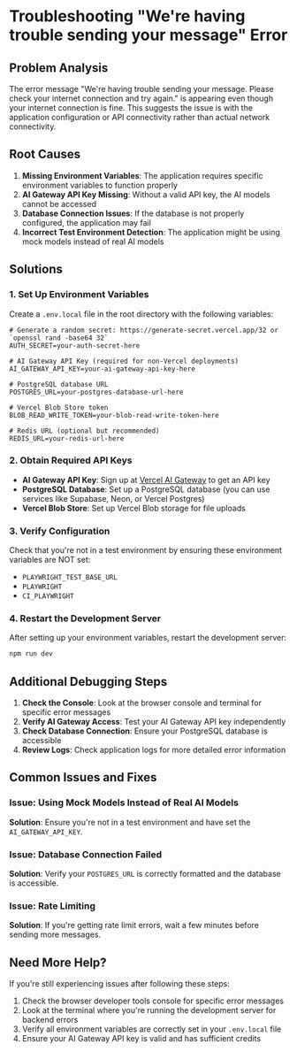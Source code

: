 # Troubleshooting "We're having trouble sending your message" Error

## Problem Analysis

The error message "We're having trouble sending your message. Please check your internet connection and try again." is appearing even though your internet connection is fine. This suggests the issue is with the application configuration or API connectivity rather than actual network connectivity.

## Root Causes

1. **Missing Environment Variables**: The application requires specific environment variables to function properly
2. **AI Gateway API Key Missing**: Without a valid API key, the AI models cannot be accessed
3. **Database Connection Issues**: If the database is not properly configured, the application may fail
4. **Incorrect Test Environment Detection**: The application might be using mock models instead of real AI models

## Solutions

### 1. Set Up Environment Variables

Create a `.env.local` file in the root directory with the following variables:

```
# Generate a random secret: https://generate-secret.vercel.app/32 or `openssl rand -base64 32`
AUTH_SECRET=your-auth-secret-here

# AI Gateway API Key (required for non-Vercel deployments)
AI_GATEWAY_API_KEY=your-ai-gateway-api-key-here

# PostgreSQL database URL
POSTGRES_URL=your-postgres-database-url-here

# Vercel Blob Store token
BLOB_READ_WRITE_TOKEN=your-blob-read-write-token-here

# Redis URL (optional but recommended)
REDIS_URL=your-redis-url-here
```

### 2. Obtain Required API Keys

- **AI Gateway API Key**: Sign up at [Vercel AI Gateway](https://vercel.com/docs/ai-gateway) to get an API key
- **PostgreSQL Database**: Set up a PostgreSQL database (you can use services like Supabase, Neon, or Vercel Postgres)
- **Vercel Blob Store**: Set up Vercel Blob storage for file uploads

### 3. Verify Configuration

Check that you're not in a test environment by ensuring these environment variables are NOT set:
- `PLAYWRIGHT_TEST_BASE_URL`
- `PLAYWRIGHT`
- `CI_PLAYWRIGHT`

### 4. Restart the Development Server

After setting up your environment variables, restart the development server:

```bash
npm run dev
```

## Additional Debugging Steps

1. **Check the Console**: Look at the browser console and terminal for specific error messages
2. **Verify AI Gateway Access**: Test your AI Gateway API key independently
3. **Check Database Connection**: Ensure your PostgreSQL database is accessible
4. **Review Logs**: Check application logs for more detailed error information

## Common Issues and Fixes

### Issue: Using Mock Models Instead of Real AI Models
**Solution**: Ensure you're not in a test environment and have set the `AI_GATEWAY_API_KEY`.

### Issue: Database Connection Failed
**Solution**: Verify your `POSTGRES_URL` is correctly formatted and the database is accessible.

### Issue: Rate Limiting
**Solution**: If you're getting rate limit errors, wait a few minutes before sending more messages.

## Need More Help?

If you're still experiencing issues after following these steps:

1. Check the browser developer tools console for specific error messages
2. Look at the terminal where you're running the development server for backend errors
3. Verify all environment variables are correctly set in your `.env.local` file
4. Ensure your AI Gateway API key is valid and has sufficient credits